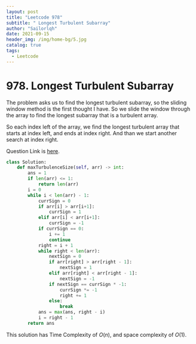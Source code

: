 ```yaml
---
layout: post
title: "Leetcode 978"
subtitle: " Longest Turbulent Subarray"
author: "Sailorlqh"
date: 2021-09-15
header_img: /img/home-bg/5.jpg
catalog: true
tags:
  - Leetcode
---
```


# 978. Longest Turbulent Subarray
The problem asks us to find the longest turbulent subarray, so the sliding window method is the first thought I have. So we slide the window through the array to find the longest subarray that is a turbulent array.

So each index left of the array, we find the longest turbulent array that starts at index left, and ends at index right. And than we start another search at index right.

Question Link is [here](https://leetcode.com/problems/longest-turbulent-subarray/).

```python
class Solution:
    def maxTurbulenceSize(self, arr) -> int:
        ans = 1
        if len(arr) <= 1:
            return len(arr)
        i = 0
        while i < len(arr) - 1:
            currSign = 0
            if arr[i] > arr[i+1]:
                currSign = 1
            elif arr[i] < arr[i+1]:
                currSign = -1
            if currSign == 0:
                i += 1
                continue
            right = i + 1
            while right < len(arr):
                nextSign = 0
                if arr[right] > arr[right - 1]:
                    nextSign = 1
                elif arr[right] < arr[right - 1]:
                    nextSign = -1
                if nextSign == currSign * -1:
                    currSign *= -1
                    right += 1
                else:
                    break
            ans = max(ans, right - i)
            i = right - 1
        return ans
```
This solution has Time Complexity of $O(n)$,  and space complexity of $O(1)$.

